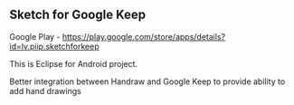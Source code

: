 ## Sketch for Google Keep

Google Play - https://play.google.com/store/apps/details?id=lv.piip.sketchforkeep

This is Eclipse for Android project.

Better integration between Handraw and Google Keep to provide ability to add hand drawings
